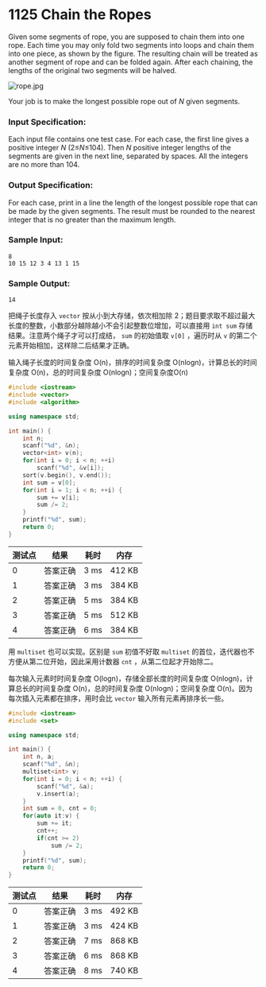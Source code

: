# 1125 Chain the Ropes

Given some segments of rope, you are supposed to chain them into one rope. Each time you may only fold two segments into loops and chain them into one piece, as shown by the figure. The resulting chain will be treated as another segment of rope and can be folded again. After each chaining, the lengths of the original two segments will be halved.

![rope.jpg](https://images.ptausercontent.com/46293e57-aa0e-414b-b5c3-7c4b2d5201e2.jpg)

Your job is to make the longest possible rope out of *N* given segments.

### Input Specification:

Each input file contains one test case. For each case, the first line gives a positive integer *N* (2≤*N*≤104). Then *N* positive integer lengths of the segments are given in the next line, separated by spaces. All the integers are no more than 104.

### Output Specification:

For each case, print in a line the length of the longest possible rope that can be made by the given segments. The result must be rounded to the nearest integer that is no greater than the maximum length.

### Sample Input:

```in
8
10 15 12 3 4 13 1 15
```

### Sample Output:

```out
14
```



把绳子长度存入 `vector` 按从小到大存储，依次相加除 2；题目要求取不超过最大长度的整数，小数部分越除越小不会引起整数位增加，可以直接用 `int sum` 存储结果。注意两个绳子才可以打成结， `sum` 的初始值取 `v[0]` ，遍历时从 `v` 的第二个元素开始相加，这样除二后结果才正确。

输入绳子长度的时间复杂度 O(n)，排序的时间复杂度 O(nlogn)，计算总长的时间复杂度 O(n)，总的时间复杂度 O(nlogn)；空间复杂度O(n)

```c++
#include <iostream>
#include <vector>
#include <algorithm>

using namespace std;

int main() {
	int n;	
	scanf("%d", &n);
	vector<int> v(n);
	for(int i = 0; i < n; ++i) 
		scanf("%d", &v[i]);
	sort(v.begin(), v.end());
	int sum = v[0];
	for(int i = 1; i < n; ++i) {
		sum += v[i];
		sum /= 2;				
	}
	printf("%d", sum);
	return 0;
}
```



| 测试点 | 结果     | 耗时 | 内存   |
| ------ | -------- | ---- | ------ |
| 0      | 答案正确 | 3 ms | 412 KB |
| 1      | 答案正确 | 3 ms | 384 KB |
| 2      | 答案正确 | 5 ms | 384 KB |
| 3      | 答案正确 | 5 ms | 512 KB |
| 4      | 答案正确 | 6 ms | 384 KB |



用 `multiset` 也可以实现。区别是 `sum` 初值不好取 `multiset` 的首位，迭代器也不方便从第二位开始，因此采用计数器 `cnt` ，从第二位起才开始除二。

每次输入元素时时间复杂度 O(logn)，存储全部长度的时间复杂度 O(nlogn)，计算总长的时间复杂度 O(n)，总的时间复杂度 O(nlogn)；空间复杂度 O(n)。因为每次插入元素都在排序，用时会比 `vector` 输入所有元素再排序长一些。

```c++
#include <iostream>
#include <set>

using namespace std;

int main() {
	int n, a;	
	scanf("%d", &n);
	multiset<int> v;
	for(int i = 0; i < n; ++i) {
        scanf("%d", &a);
        v.insert(a);
    }
	int sum = 0, cnt = 0;
	for(auto it:v) {
		sum += it;
        cnt++;
        if(cnt >= 2)
		    sum /= 2;				
	}
	printf("%d", sum);
	return 0;
}
```



| 测试点 | 结果     | 耗时 | 内存   |
| ------ | -------- | ---- | ------ |
| 0      | 答案正确 | 3 ms | 492 KB |
| 1      | 答案正确 | 3 ms | 424 KB |
| 2      | 答案正确 | 7 ms | 868 KB |
| 3      | 答案正确 | 6 ms | 868 KB |
| 4      | 答案正确 | 8 ms | 740 KB |